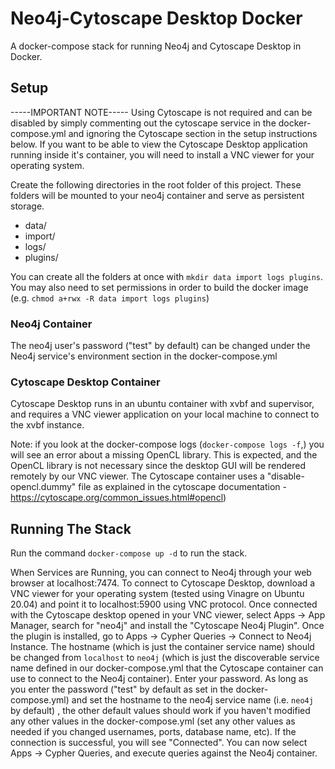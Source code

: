 # Neo4j-Cytoscape Desktop Docker

A docker-compose stack for running Neo4j and Cytoscape Desktop in Docker.  

## Setup
-----IMPORTANT NOTE-----
Using Cytoscape is not required and can be disabled by simply commenting out the cytoscape service in the docker-compose.yml and ignoring the Cytoscape section in the setup instructions below.  If you want to be able to view the Cytoscape Desktop application running inside it's container, you will need to install a VNC viewer for your operating system.

Create the following directories in the root folder of this project.  These folders will be mounted to your neo4j container and serve as persistent storage.
- data/
- import/
- logs/
- plugins/

You can create all the folders at once with `mkdir data import logs plugins`.  You may also need to set permissions in order to build the docker image (e.g. `chmod a+rwx -R data import logs plugins`)

### Neo4j Container
The neo4j user's password ("test" by default) can be changed under the Neo4j service's environment section in the docker-compose.yml

### Cytoscape Desktop Container
Cytoscape Desktop runs in an ubuntu container with xvbf and supervisor, and requires a VNC viewer application on your local machine to connect to the xvbf instance.

Note: if you look at the docker-compose logs (`docker-compose logs -f`,) you will see an error about a missing OpenCL library.  This is expected, and the OpenCL library is not necessary since the desktop GUI will be rendered remotely by our VNC viewer. The Cytoscape container uses a "disable-opencl.dummy" file as explained in the cytoscape documentation - https://cytoscape.org/common_issues.html#opencl)

## Running The Stack

Run the command `docker-compose up -d` to run the stack.  

When Services are Running, you can connect to Neo4j through your web browser at localhost:7474.  To connect to Cytoscape Desktop, download a VNC viewer for your operating system (tested using Vinagre on Ubuntu 20.04) and point it to localhost:5900 using VNC protocol.
Once connected with the Cytoscape desktop opened in your VNC viewer, select Apps -> App Manager, search for "neo4j" and install the "Cytoscape Neo4j Plugin".  Once the plugin is installed, go to Apps -> Cypher Queries -> Connect to Neo4j Instance.  The hostname (which is just the container service name) should be changed from `localhost` to `neo4j` (which is just the discoverable service name defined in our docker-compose.yml that the Cytoscape container can use to connect to the Neo4j container).  Enter your password.  As long as you enter the password ("test" by default as set in the docker-compose.yml) and set the hostname to the neo4j service name (i.e. `neo4j` by default) , the other default values should work if you haven't modified any other values in the docker-compose.yml (set any other values as needed if you changed usernames, ports, database name, etc).  If the connection is successful, you will see "Connected".
You can now select Apps -> Cypher Queries, and execute queries against the Neo4j container.
